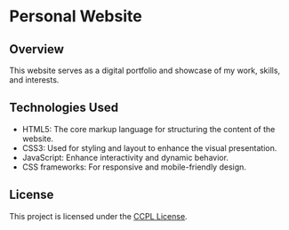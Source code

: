 # Personal Website

## Overview

This website serves as a digital portfolio and showcase of my work, skills, and interests.

## Technologies Used

- HTML5: The core markup language for structuring the content of the website.
- CSS3: Used for styling and layout to enhance the visual presentation.
- JavaScript: Enhance interactivity and dynamic behavior.
- CSS frameworks: For responsive and mobile-friendly design.

## License

This project is licensed under the [CCPL License](https://github.com/zthki06/zthki06.github.io/blob/main/LICENSE.txt).
